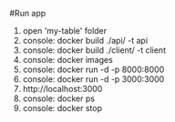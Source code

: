 #Run app
1. open 'my-table' folder
2. console: docker build ./api/ -t api
3. console: docker build ./client/ -t client
4. console: docker images
5. console: docker run -d -p 8000:8000 <api image id>
6. console: docker run -d -p 3000:3000 <client image id>
7. http://localhost:3000
8. console: docker ps
9. console: docker stop <container id>